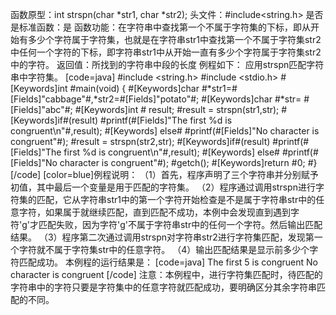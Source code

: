 函数原型：int strspn(char *str1, char *str2); 
头文件：#include<string.h>
是否是标准函数：是
函数功能：在字符串中查找第一个不属于字符集的下标，即从开始有多少个字符属于字符集，也就是在字符串str1中查找第一个不属于字符集str2中任何一个字符的下标，即字符串str1中从开始一直有多少个字符属于字符集str2中的字符。
返回值：所找到的字符串中段的长度
例程如下： 应用strspn匹配字符串中字符集。
[code=java]
#include <string.h>
#include <stdio.h>
#[Keywords]int #main(void)
{
    #[Keywords]char #*str1=#[Fields]"cabbage"#,*str2=#[Fields]"potato"#;
    #[Keywords]char #*str= #[Fields]"abc"#;
    #[Keywords]int # result;
    #result = strspn(str1,str);
    #[Keywords]if#(result)
        #printf(#[Fields]"The first %d is congruent\n"#,result);
   #[Keywords] else#
        #printf(#[Fields]"No character is congruent"#);
    #result = strspn(str2,str);
    #[Keywords]if#(result)
        #printf(#[Fields]"The first %d is congruent\n"#,result);
   #[Keywords] else#
        #printf(#[Fields]"No character is congruent"#);
    #getch();
    #[Keywords]return #0;
#}
[/code]
[color=blue]例程说明：
（1）首先，程序声明了三个字符串并分别赋予初值，其中最后一个变量是用于匹配的字符集。
（2）程序通过调用strspn进行字符集的匹配，它从字符串str1中的第一个字符开始检查是不是属于字符串str中的任意字符，如果属于就继续匹配，直到匹配不成功，本例中会发现直到遇到字符'g'才匹配失败，因为字符'g'不属于字符串str中的任何一个字符。然后输出匹配结果。
（3）程序第二次通过调用strspn对字符串str2进行字符集匹配，发现第一个字符就不属于字符集str中的任意字符。
（4）输出匹配结果是显示前多少个字符匹配成功。
本例程的运行结果是：
[code=java]
The first 5 is congruent
No character is congruent
[/code]
注意：本例程中，进行字符集匹配时，待匹配的字符串中的字符只要是字符集中的任意字符就匹配成功，要明确区分其余字符串匹配的不同。